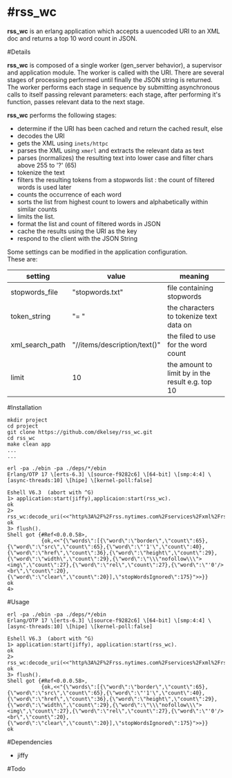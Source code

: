 #rss_wc 
========================================

**rss_wc** is an erlang application which accepts a uuencoded URI to an XML doc and returns a top 10 word count in JSON.
 

#Details

**rss_wc** is composed of a single worker (gen_server behavior), a supervisor and application module.
The worker is called with the URI.  There are several stages of processing performed until finally the JSON string is returned.
The worker performs each stage in sequence by submitting asynchronous calls to itself passing relevant parameters: each stage, after performing it's function, passes relevant data to the next stage.

**rss_wc** performs the following stages:

* determine if the URI has been cached and return the cached result, else
* decodes the URI
* gets the XML using `inets/httpc`
* parses the XML using `xmerl` and extracts the relevant data as text
* parses (normalizes) the resulting text into lower case and filter chars above 255 to '?' (65) 
* tokenize the text 
* filters the resulting tokens from a stopwords list : the count of filtered words is used later
* counts the occurrence of each word
* sorts the list from highest count to lowers and alphabetically within similar counts
* limits the list.
* format the list and count of filtered words in JSON
* cache the results using the URI as the key
* respond to the client with the JSON String

Some settings can be modified in the application configuration.  
These are:

| setting | value | meaning |
| ------- | ----- | ------- |
| stopwords_file | "stopwords.txt" | file containing stopwords |
| token_string | "= " | the characters to tokenize text data on |
| xml_search_path | "//items/description/text()" | the filed to use for the word count |
| limit | 10 | the amount to limit by in the result e.g. top 10 |

 
#Installation

```
mkdir project
cd project
git clone https://github.com/dkelsey/rss_wc.git
cd rss_wc
make clean app
...
...

erl -pa ./ebin -pa ./deps/*/ebin
Erlang/OTP 17 \[erts-6.3] \[source-f9282c6] \[64-bit] \[smp:4:4] \[async-threads:10] \[hipe] \[kernel-poll:false]

Eshell V6.3  (abort with ^G)
1> application:start(jiffy),applicaion:start(rss_wc).
ok
2> rss_wc:decode_uri(<<"http%3A%2F%2Frss.nytimes.com%2Fservices%2Fxml%2Frss%2Fnyt%2FHomePage.xml">>).
ok
3> flush().
Shell got {#Ref<0.0.0.58>,
           {ok,<<"{\"words\":[{\"word\":\"border\",\"count\":65},{\"word\":\"src\",\"count\":65},{\"word\":\"'1'\",\"count\":40},{\"word\":\"href\",\"count\":36},{\"word\":\"height\",\"count\":29},{\"word\":\"width\",\"count\":29},{\"word\":\"\\\"nofollow\\\"><img\",\"count\":27},{\"word\":\"rel\",\"count\":27},{\"word\":\"'0'/><br\",\"count\":20},{\"word\":\"clear\",\"count\":20}],\"stopWordsIgnored\":175}">>}}
ok
4>
```

#Usage
 
```
erl -pa ./ebin -pa ./deps/*/ebin
Erlang/OTP 17 \[erts-6.3] \[source-f9282c6] \[64-bit] \[smp:4:4] \[async-threads:10] \[hipe] \[kernel-poll:false]

Eshell V6.3  (abort with ^G)
1> application:start(jiffy), application:start(rss_wc).
ok
2> rss_wc:decode_uri(<<"http%3A%2F%2Frss.nytimes.com%2Fservices%2Fxml%2Frss%2Fnyt%2FHomePage.xml">>).
ok
3> flush().
Shell got {#Ref<0.0.0.58>,
           {ok,<<"{\"words\":[{\"word\":\"border\",\"count\":65},{\"word\":\"src\",\"count\":65},{\"word\":\"'1'\",\"count\":40},{\"word\":\"href\",\"count\":36},{\"word\":\"height\",\"count\":29},{\"word\":\"width\",\"count\":29},{\"word\":\"\\\"nofollow\\\"><img\",\"count\":27},{\"word\":\"rel\",\"count\":27},{\"word\":\"'0'/><br\",\"count\":20},{\"word\":\"clear\",\"count\":20}],\"stopWordsIgnored\":175}">>}}
ok
```

#Dependencies
 
* jiffy

#Todo